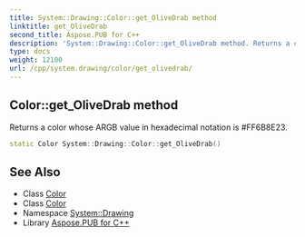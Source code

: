 ```yaml
---
title: System::Drawing::Color::get_OliveDrab method
linktitle: get_OliveDrab
second_title: Aspose.PUB for C++
description: 'System::Drawing::Color::get_OliveDrab method. Returns a color whose ARGB value in hexadecimal notation is #FF6B8E23 in C++.'
type: docs
weight: 12100
url: /cpp/system.drawing/color/get_olivedrab/
---
```

## Color::get_OliveDrab method


Returns a color whose ARGB value in hexadecimal notation is #FF6B8E23.

```cpp
static Color System::Drawing::Color::get_OliveDrab()
```

## See Also

* Class [Color](../)
* Class [Color](../)
* Namespace [System::Drawing](../../)
* Library [Aspose.PUB for C++](../../../)

